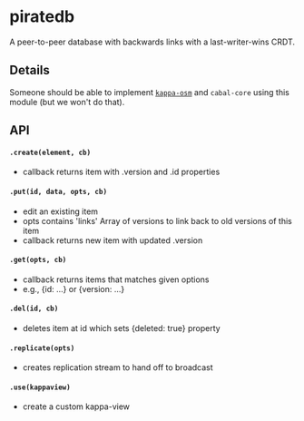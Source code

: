 # piratedb

A peer-to-peer database with backwards links with a last-writer-wins CRDT.

## Details

Someone should be able to implement [`kappa-osm`](https://github.com/digidem/kappa-osm) and `cabal-core` using this
module (but we won't do that).

## API

#### `.create(element, cb)`
  - callback returns item with .version and .id properties
#### `.put(id, data, opts, cb)` 
  - edit an existing item
  - opts contains 'links' Array of versions to link back to old versions of
  this item
  - callback returns new item with updated .version 
#### `.get(opts, cb)`
  - callback returns items that matches given options
  - e.g., {id: ...} or {version: ...}
  
#### `.del(id, cb)`
  - deletes item at id which sets {deleted: true} property
#### `.replicate(opts)`
  - creates replication stream to hand off to broadcast
#### `.use(kappaview)`
  - create a custom kappa-view



